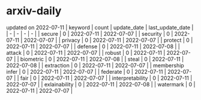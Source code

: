 # arxiv-daily
updated on 2022-07-11
| keyword | count | update_date | last_update_date |
| - | - | - | - |
| secure | 0 | 2022-07-11 | 2022-07-07 |
| security | 0 | 2022-07-11 | 2022-07-07 |
| privacy | 0 | 2022-07-11 | 2022-07-07 |
| protect | 0 | 2022-07-11 | 2022-07-07 |
| defense | 0 | 2022-07-11 | 2022-07-08 |
| attack | 0 | 2022-07-11 | 2022-07-07 |
| robust | 0 | 2022-07-11 | 2022-07-07 |
| biometric | 0 | 2022-07-11 | 2022-07-08 |
| steal | 0 | 2022-07-11 | 2022-07-08 |
| extraction | 0 | 2022-07-11 | 2022-07-07 |
| membership infer | 0 | 2022-07-11 | 2022-07-07 |
| federate | 0 | 2022-07-11 | 2022-07-07 |
| fair | 0 | 2022-07-11 | 2022-07-07 |
| interpretability | 0 | 2022-07-11 | 2022-07-07 |
| exlainability | 0 | 2022-07-11 | 2022-07-08 |
| watermark | 0 | 2022-07-11 | 2022-07-07 |
